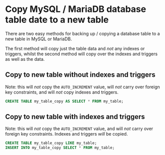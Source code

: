 # Copy MySQL / MariaDB database table date to a new table

There are two easy methods for backing up / copying a database table to a new table in MySQL or MariaDB.

The first method will copy just the table data and *not* any indexes or triggers, whilst the second method will copy over the indexes and triggers as well as the data.

## Copy to new table without indexes and triggers

Note: this will *not* copy the `AUTO_INCREMENT` value, will *not* carry over foreign key constraints, and will *not* copy indexes and triggers.

```sql
CREATE TABLE my_table_copy AS SELECT * FROM my_table;
```

## Copy to new table with indexes and triggers

Note: this will *not* copy the `AUTO_INCREMENT` value, and will *not* carry over foreign key constraints. Indexes and triggers *will* be copied.

```sql
CREATE TABLE my_table_copy LIKE my_table; 
INSERT INTO my_table_copy SELECT * FROM my_table;
```
